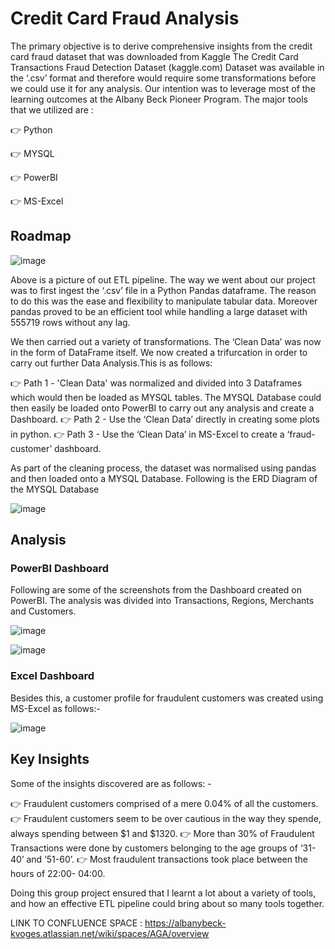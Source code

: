 # Credit Card Fraud Analysis

The primary objective is to derive comprehensive insights from the credit card fraud dataset that was downloaded from Kaggle
The Credit Card Transactions Fraud Detection Dataset (kaggle.com) Dataset was available in the ‘.csv’ format and therefore would require some transformations before we could use it for any analysis. Our intention was to leverage most of the learning outcomes at the Albany Beck Pioneer Program. The major tools that we utilized are : 

👉 Python

👉 MYSQL

👉 PowerBI

👉 MS-Excel

## Roadmap

![image](https://github.com/piperalpha7/Credit-Card-Fraud-Analysis/assets/94968239/b866bb99-93df-4693-83a3-369373eea139)

Above is a picture of out ETL pipeline. The way we went about our project was to first ingest the ‘.csv’ file in a Python Pandas dataframe. The reason to do this was the ease and flexibility to manipulate tabular data. Moreover pandas proved to be an efficient tool while handling a large dataset with 555719 rows without any lag. 

We then carried out a variety of transformations.
The ‘Clean Data’ was now in the form of DataFrame itself. We now created a trifurcation in order to carry out further Data Analysis.This is as follows:

👉 Path 1 - 'Clean Data' was normalized and divided into 3 Dataframes which would then be loaded as MYSQL tables. The MYSQL Database could then easily be 
   loaded onto PowerBI to carry out any analysis and create a Dashboard.
👉 Path 2 - Use the ‘Clean Data’ directly in creating some plots in python. 
👉 Path 3 -  Use the ‘Clean Data’ in MS-Excel to create a ‘fraud-customer’ dashboard.

As part of the cleaning process, the dataset was normalised using pandas and then loaded onto a MYSQL Database.
Following is the ERD Diagram of the MYSQL Database
 
![image](https://github.com/piperalpha7/Credit-Card-Fraud-Analysis/assets/94968239/5577049e-2de6-4581-985b-abc17f5d11ea)



## Analysis


### PowerBI Dashboard
Following are some of the screenshots from the Dashboard created on PowerBI. The analysis was divided into Transactions, Regions, Merchants and Customers.

![image](https://github.com/piperalpha7/Credit-Card-Fraud-Analysis/assets/94968239/e209b408-7730-4077-b882-70d20277c45f)


![image](https://github.com/piperalpha7/Credit-Card-Fraud-Analysis/assets/94968239/67c208fd-173f-4a53-9f3a-b4cc73c36998)


### Excel Dashboard

Besides this, a customer profile for fraudulent customers was created using MS-Excel as follows:-

![image](https://github.com/piperalpha7/Credit-Card-Fraud-Analysis/assets/94968239/dd1b667b-d168-4f6a-ae91-faf430668fb8)



## Key Insights

Some of the insights discovered are as follows: -

👉 Fraudulent customers comprised of a mere 0.04% of all the customers.
👉 Fraudulent customers seem to be over cautious in the way they spende, always spending between $1 and $1320.
👉 More than 30% of Fraudulent Transactions were done by customers belonging to the age groups of ‘31-40’ and ‘51-60’.
👉 Most fraudulent transactions took place between the hours of 22:00- 04:00.


Doing this group project ensured that I learnt a lot about a variety of tools, and how an effective ETL pipeline could bring about so many tools together.







LINK TO CONFLUENCE SPACE : https://albanybeck-kvoges.atlassian.net/wiki/spaces/AGA/overview


 

